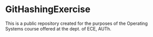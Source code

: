# GitHashingExercise
This is a public repository created for the purposes of the Operating Systems course offered at the dept. of ECE, AUTh.